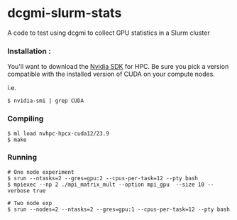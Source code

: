 # dcgmi-slurm-stats
A code to test using dcgmi to collect GPU statistics in a Slurm cluster


### Installation :
You'll want to download the [Nvidia SDK](https://developer.nvidia.com/hpc-sdk) for HPC.
Be sure you pick a version compatible with the installed version of CUDA on your compute
nodes.

i.e.
```
$ nvidia-smi | grep CUDA
```

### Compiling
```
$ ml load nvhpc-hpcx-cuda12/23.9
$ make
```

### Running
```
# One node experiment
$ srun --ntasks=2 --gres=gpu:2 --cpus-per-task=12 --pty bash
$ mpiexec --np 2 ./mpi_matrix_mult --option mpi_gpu  --size 10 --verbose true

# Two node exp
$ srun --nodes=2 --ntasks=2 --gres=gpu:1 --cpus-per-task=12 --pty bash
```

